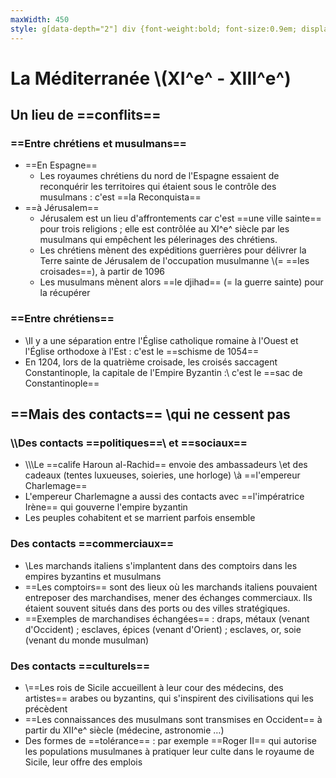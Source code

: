 ```yaml
---
maxWidth: 450
style: g[data-depth="2"] div {font-weight:bold; font-size:0.9em; display:block; margin-top:-0.25em}
---
```


# La Méditerranée \\(XI^e^ - XIII^e^)

## Un lieu de ==conflits==

### ==Entre chrétiens et musulmans==
- ==En Espagne==
	- Les royaumes chrétiens du nord de l'Espagne essaient de reconquérir les territoires qui étaient sous le contrôle des musulmans : c'est ==la Reconquista==
- ==à Jérusalem==
	- Jérusalem est un lieu d'affrontements car c'est ==une ville sainte== pour trois religions ; elle est contrôlée au XI^e^ siècle par les musulmans qui empêchent les pélerinages des chrétiens.
	- Les chrétiens mènent des expéditions guerrières pour délivrer la Terre sainte de Jérusalem de l'occupation musulmanne \\(= ==les croisades==), à partir de 1096
	- Les musulmans mènent alors ==le djihad== (= la guerre sainte) pour la récupérer

### ==Entre chrétiens==
- \\Il y a une séparation entre l'Église catholique romaine à l'Ouest et l'Église orthodoxe à l'Est : c'est le ==schisme de 1054==
- En 1204, lors de la quatrième croisade, les croisés saccagent Constantinople, la capitale de l'Empire Byzantin :\\ c'est le ==sac de Constantinople==

## ==Mais des contacts== \\qui ne cessent pas

### \\\\Des contacts ==politiques==\\ et ==sociaux==
- \\\\\\Le ==calife Haroun al-Rachid== envoie des ambassadeurs \\et des cadeaux (tentes luxueuses, soieries, une horloge) \\à ==l'empereur Charlemage==
- L'empereur Charlemagne a aussi des contacts avec ==l'impératrice Irène== qui gouverne l'empire byzantin
- Les peuples cohabitent et se marrient parfois ensemble

### Des contacts ==commerciaux==
- \\Les marchands italiens s'implantent dans des comptoirs dans les empires byzantins et musulmans
- ==Les comptoirs== sont des lieux où les marchands italiens pouvaient entreposer des marchandises, mener des échanges commerciaux. Ils étaient souvent situés dans des ports ou des villes stratégiques.
- ==Exemples de marchandises échangées== : draps, métaux (venant d'Occident) ; esclaves, épices (venant d'Orient) ; esclaves, or, soie (venant du monde musulman)

### Des contacts ==culturels==
- \\==Les rois de Sicile accueillent à leur cour des médecins, des artistes== arabes ou byzantins, qui s'inspirent des civilisations qui les précèdent
- ==Les connaissances des musulmans sont transmises en Occident== à partir du XII^e^ siècle (médecine, astronomie …)
- Des formes de ==tolérance== : par exemple ==Roger II== qui autorise les populations musulmanes à pratiquer leur culte dans le royaume de Sicile, leur offre des emplois
